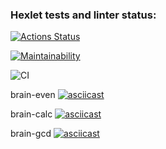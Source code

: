 ### Hexlet tests and linter status:
[![Actions Status](https://github.com/maks-stupak/frontend-project-lvl1/workflows/hexlet-check/badge.svg)](https://github.com/maks-stupak/frontend-project-lvl1/actions)

[![Maintainability](https://api.codeclimate.com/v1/badges/a99a88d28ad37a79dbf6/maintainability)](https://codeclimate.com/github/codeclimate/codeclimate/maintainability)

![CI](https://github.com/maks-stupak/frontend-project-lvl1/workflows/basic%20CI/badge.svg)

brain-even
[![asciicast](https://asciinema.org/a/390450.svg)](https://asciinema.org/a/390450)

brain-calc
[![asciicast](https://asciinema.org/a/ShovtXkky2S6M1SLQxdLkWDQb.svg)](https://asciinema.org/a/ShovtXkky2S6M1SLQxdLkWDQb)

brain-gcd
[![asciicast](https://asciinema.org/a/wQgJ9q3V4lN1WRv5eA6tJqYuo.svg)](https://asciinema.org/a/wQgJ9q3V4lN1WRv5eA6tJqYuo)